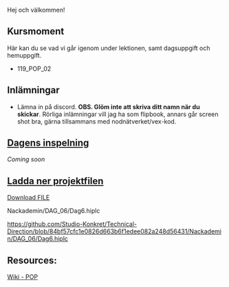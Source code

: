 Hej och välkommen!

## Kursmoment
Här kan du se vad vi går igenom under lektionen, samt dagsuppgift och hemuppgift.

* 119_POP_02

## Inlämningar

- Lämna in på discord. **OBS. Glöm inte att skriva ditt namn när du skickar**. Rörliga inlämningar vill jag ha som flipbook, annars går screen shot bra, gärna tillsammans med nodnätverket/vex-kod.

## [Dagens inspelning](-)

*Coming soon*

## <a href="Dag6.hiplc" download>Ladda ner projektfilen</a>

<a id="raw-url" target="_blank" href="https://raw.githubusercontent.com/Studio-Konkret/master/Technical-Direction/Nackademin/DAG_06/Dag6.hiplc">Download FILE</a>

Nackademin/DAG_06/Dag6.hiplc

https://github.com/Studio-Konkret/Technical-Direction/blob/84bf57cfc1e0826d663b6f1edee082a248d56431/Nackademin/DAG_06/Dag6.hiplc

## Resources:
[Wiki - POP](https://github.com/Studio-Konkret/Technical-Direction/wiki/POP)
